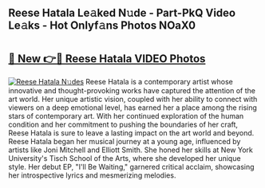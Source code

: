 ## Reese Hatala Le𝚊ked N𝚞de - Part-PkQ Video Le𝚊ks - Hot Onlyf𝚊ns Photos NOaX0

# <h2><a href="http://ab98252.deff.icu/?id=Reese+Hatala">🔗 New 👉🔴 Reese Hatala VIDEO Photos</a></h2>

[![Reese Hatala N𝚞des](https://i.imgur.com/rIISA9y.gif)](http://ab98252.deff.icu/?id=Reese+Hatala)
Reese Hatala is a contemporary artist whose innovative and thought-provoking works have captured the attention of the art world. Her unique artistic vision, coupled with her ability to connect with viewers on a deep emotional level, has earned her a place among the rising stars of contemporary art. With her continued exploration of the human condition and her commitment to pushing the boundaries of her craft, Reese Hatala is sure to leave a lasting impact on the art world and beyond. Reese Hatala began her musical journey at a young age, influenced by artists like Joni Mitchell and Elliott Smith. She honed her skills at New York University's Tisch School of the Arts, where she developed her unique style. Her debut EP, "I'll Be Waiting," garnered critical acclaim, showcasing her introspective lyrics and mesmerizing melodies.
